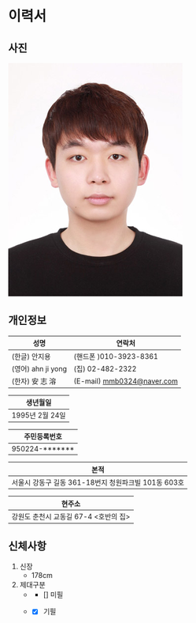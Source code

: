 # 이력서
 
 ## 사진
 ![alt text](ajy.jpg)
 
 ## 개인정보
 |성명 |   연락처|
 |---|---|
 |(한글) 안지용| (핸드폰 )010-3923-8361|
 |(영어) ahn ji yong|(집) 02-482-2322|
 |(한자) 安 志 溶|(E-mail) mmb0324@naver.com|

 |생년월일|
 |---|
 |1995년 2월 24일|

 |주민등록번호|
 |---|
 |950224-*******|
 
 |본적|
 |---| 
 |서울시 강동구 길동 361-18번지 청원파크빌 101동 603호|

 |현주소|
 |---| 
 |강원도 춘천시 교동길 67-4 <호반의 집> |



 ## 신체사항
 1. 신장
    - 178cm
 2. 제대구분
    - - [] 미필
    - - [x] 기필






 

